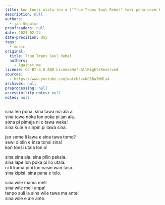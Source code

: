 ```yaml
---
title: kon tonsi utala lon o ("True Trans Soul Rebel" toki pona cover)
description: null
authors:
  - jan Sepulon
proofreaders: null
date: 2023-02-24
date-precision: day
tags:
  - music
original:
  title: True Trans Soul Rebel
  authors:
    - Against me
license: CC-BY-3.0 AND LicenseRef-AllRightsReserved
sources:
  - https://www.youtube.com/watch?v=UO3BaIWNlx4
archives: null
preprocessing: null
accessibility-notes: null
notes: null
---
```


sina len pona. sina tawa ma ala a.  
sina tawa noka lon poka pi jan ala.  
sona pi pimeja ni o tawa weka!  
sina kule e sinpin pi lawa sina.

jan seme li lawa e sina tawa tomo?  
sewi o olin e insa tonsi sina!  
kon tonsi utala lon o!

sina sina ala. sina pilin pakala.  
sina lape lon poka pi ilo utala.  
ni li kama pini lon nasin wan taso.  
sina kipisi. sina pana e telo.

sina wile mama meli!  
sina wile meli unpa!  
tenpo suli la sina wile tawa ma ante!  
sina wile e ale ante.
